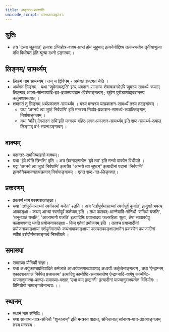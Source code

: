 ```yaml
---
title: अङ्गत्व-प्रमाणानि
unicode_script: devanagari
---
```


## श्रुतिः
- तत्र 'दध्ना जुहुयात्' इत्यत्रा ऽग्निहोत्र-वाक्य-प्राप्तं होमं जुहुयाद् इत्यनेनोद्दिश्य तत्करणत्वेन तृतीयाश्रुत्या दधि विधीयत इति श्रुत्या दध्नो ऽङ्गत्वम् ।   

## लिङ्गम्/ सामर्थ्यम्
- लिङ्गं नाम सामर्थ्यम्। तच् च द्विविधम् - अर्थगतं शब्दगतं चेति ।  
- अर्थगतं लिङ्गम् - यथा 'स्रुवेणावद्यति' इत्य् अवदान-सामान्य-शेषत्वावगमेऽपि स्रुवस्य सामर्थ्य-रूपाल् लिङ्गाद् आज्य-सांनाय्यादि-द्रव-द्रव्यस्यावदान-विशेषाङ्गत्वम् ; स्रुवेण पुरोडाशाद्यवदानस्य कर्तुमशक्यत्वात् ।  
- शब्दगतं तु लिङ्गम् अर्थप्रकाशन-सामर्थ्यम् । यस्य मन्त्रस्य यत्प्रकाशन-सामर्थ्यं तस्य तदङ्गत्वम् । 
  - यथा 'अग्नये त्वा जुष्टं निर्वपामि' इति मन्त्रस्य निर्वाप-प्रकाशन-सामर्थ्य-रूपाल्लिङ्गान् निर्वापाङ्गत्वम् । 
  - यथा 'बर्हिर् देवसदनं दामि'इति मन्त्रस्य बहिर्-लवन-प्रकाशन-सामर्थ्यम् इति शब्द-सामर्थ्य-रूपाल् लिङ्गाद् दर्भ-लवनाऽङ्गत्वम् ।   

## वाक्यम्
- पदान्तर-समभिव्याहारो वाक्यम्। 
- यथा 'ईषे त्वेति छिनत्ति' इति । अत्र छेदनाङ्गत्वेन 'इषे त्वा' इति मन्त्रो वाक्येन विधीयते । 
- यद्वा 'अग्नये त्वा जुष्टं निर्वपामि' इत्यत्रैव "अग्नये त्वा जुष्टम्" इत्यादीनां पदानां 'निर्वपामि' इत्यनेनैकवाक्यतापन्नत्वान् निर्वापाङ्गत्वम् । एतत् शब्द-गत-लिङ्गवत्।

## प्रकरणम् 
- प्रकरणं नाम परस्पराकाङ्क्षा। 
- यथा 'दर्शपूर्णमासाभ्यां स्वर्गकामो यजेत' +इति । अत्र 'दर्शपूर्णमासाभ्यां स्वर्गापूर्वं कुर्यात्' इत्युक्ते भवत्य् आकाङ्क्षा - कथम् आभ्यां स्वर्गापूर्वं कर्तव्यम् इति । तथा फलवद्-आग्नेयादि-संनिधौ ‘समिधो यजति', 'तनूनपातं यजति', 'आज्यभागौ यजति' इत्यादिभिः प्रयाजादयः फलरहिताः श्रुताः, तेषां स्ववाक्येषु फलाश्रवणाद् भवति प्रयोजनाकाङ्क्षा - किम् एतेषां प्रयोजनम् इति । ततश्च प्रयाजादीनां प्रयोजनाकाङ्क्षायां दर्शपूर्णमासयोः कथंभावाकाङ्क्षायां परस्पराकाङ्क्षालक्षणेन प्रकरणेन प्रयाजादीनां सर्वेषां दर्शपौर्णमासाङ्गत्वं निश्चीयते ।   

## समाख्या 
- समाख्या यौगिकी संज्ञा। 
- यथा अध्वर्युकाण्डप्रतिपादिते कर्मजाते आध्वर्यवसमाख्यावशाद् अध्वर्योः कर्तृत्वेनाङ्गत्वम् , तथा 'ऐन्द्राग्नम् एकादशकपालं निर्वपेत् प्रजाकामः' इत्यादिषु काम्येष्टि-समाख्यातेष्व् ऐन्द्राग्नादि-यागेषु काम्येष्टि-याज्यानुवाक्या-काण्ड-समाख्या-वशात् 'उभा वाम् इन्द्राग्नी' इत्यादीनां याज्यानुवाक्यत्वेन विनियोगः । विनियोगो नामाङ्गत्वेनान्वयः ।।   

## स्थानम् 
- स्थानं नाम संनिधिः। 
- यथा सांनाय्य-पात्र-संनिधौ "शुन्धध्वम्" इति मन्त्रस्य पाठात्, संनिधानात् सांनाय्य-पात्र-प्रोक्षणाङ्गत्वम् तस्य मन्त्रस्य।   
